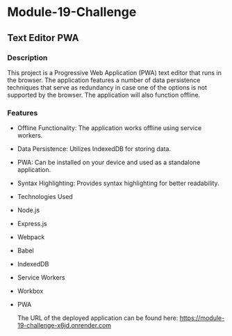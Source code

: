 # Module-19-Challenge

## Text Editor PWA

### Description

This project is a Progressive Web Application (PWA) text editor that runs in the browser. The application features a number of data persistence techniques that serve as redundancy in case one of the options is not supported by the browser. The application will also function offline.

### Features
- Offline Functionality: The application works offline using service workers.
- Data Persistence: Utilizes IndexedDB for storing data.
- PWA: Can be installed on your device and used as a standalone application.
- Syntax Highlighting: Provides syntax highlighting for better readability.
- Technologies Used
- Node.js
- Express.js
- Webpack
- Babel
- IndexedDB
- Service Workers
- Workbox
- PWA

  The URL of the deployed application can be found here: https://module-19-challenge-x6jd.onrender.com
